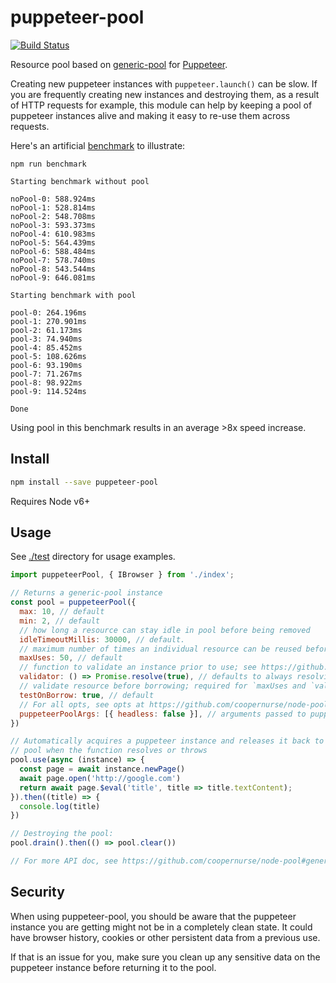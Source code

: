 # puppeteer-pool

[![Build Status](https://travis-ci.org/andantonyan/puppeteer-pool.svg?branch=master)](https://travis-ci.org/andantonyan/puppeteer-pool)

Resource pool based on [generic-pool](https://github.com/coopernurse/node-pool) for [Puppeteer](https://github.com/GoogleChrome/puppeteer).

Creating new puppeteer instances with `puppeteer.launch()` can be slow. If
you are frequently creating new instances and destroying them, as a
result of HTTP requests for example, this module can help by keeping a
pool of puppeteer instances alive and making it easy to re-use them across
requests.

Here's an artificial [benchmark](./lib/benchmark.ts) to illustrate:

`npm run benchmark`

```
Starting benchmark without pool

noPool-0: 588.924ms
noPool-1: 528.814ms
noPool-2: 548.708ms
noPool-3: 593.373ms
noPool-4: 610.983ms
noPool-5: 564.439ms
noPool-6: 588.484ms
noPool-7: 578.740ms
noPool-8: 543.544ms
noPool-9: 646.081ms

Starting benchmark with pool

pool-0: 264.196ms
pool-1: 270.901ms
pool-2: 61.173ms
pool-3: 74.940ms
pool-4: 85.452ms
pool-5: 108.626ms
pool-6: 93.190ms
pool-7: 71.267ms
pool-8: 98.922ms
pool-9: 114.524ms

Done
```

Using pool in this benchmark results in an average >8x speed increase.

## Install

```bash
npm install --save puppeteer-pool
```

Requires Node v6+

## Usage

See [./test](./test) directory for usage examples.

```javascript
import puppeteerPool, { IBrowser } from './index';

// Returns a generic-pool instance
const pool = puppeteerPool({
  max: 10, // default
  min: 2, // default
  // how long a resource can stay idle in pool before being removed
  idleTimeoutMillis: 30000, // default.
  // maximum number of times an individual resource can be reused before being destroyed; set to 0 to disable
  maxUses: 50, // default
  // function to validate an instance prior to use; see https://github.com/coopernurse/node-pool#createpool
  validator: () => Promise.resolve(true), // defaults to always resolving true
  // validate resource before borrowing; required for `maxUses and `validator`
  testOnBorrow: true, // default
  // For all opts, see opts at https://github.com/coopernurse/node-pool#createpool
  puppeteerPoolArgs: [{ headless: false }], // arguments passed to puppeteer directly, default is `[]`. For all opts, see https://github.com/GoogleChrome/puppeteer/blob/master/docs/api.md#puppeteerlaunchoptions
})

// Automatically acquires a puppeteer instance and releases it back to the
// pool when the function resolves or throws
pool.use(async (instance) => {
  const page = await instance.newPage()
  await page.open('http://google.com')
  return await page.$eval('title', title => title.textContent);
}).then((title) => {
  console.log(title)
})

// Destroying the pool:
pool.drain().then(() => pool.clear())

// For more API doc, see https://github.com/coopernurse/node-pool#generic-pool
```

## Security

When using puppeteer-pool, you should be aware that the puppeteer instance
you are getting might not be in a completely clean state. It could have
browser history, cookies or other persistent data from a previous use.

If that is an issue for you, make sure you clean up any sensitive data
on the puppeteer instance before returning it to the pool.
